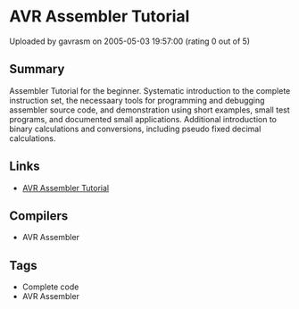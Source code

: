 # AVR Assembler Tutorial

Uploaded by gavrasm on 2005-05-03 19:57:00 (rating 0 out of 5)

## Summary

Assembler Tutorial for the beginner. Systematic introduction to the complete instruction set, the necessaary tools for programming and debugging assembler source code, and demonstration using short examples, small test programs, and documented small applications. Additional introduction to binary calculations and conversions, including pseudo fixed decimal calculations.

## Links

- [AVR Assembler Tutorial](http://www.avr-asm-tutorial.net)

## Compilers

- AVR Assembler

## Tags

- Complete code
- AVR Assembler
